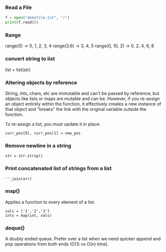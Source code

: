### Read a File
``` python
f = open("demofile.txt", "r")
print(f.read())
```

### Range
range(5) -> 0, 1, 2, 3, 4
range(3,6) -> 3, 4, 5
range(0, 10, 2) -> 0, 2, 4, 6, 8

### convert string to list
list = list(str)

### Altering objects by reference
String, ints, chars, etc are immutable and can't be passed by reference, but objects like lists or maps are mutable and can be. However, if you re-assign an object entirely within the function, it effectively creates a new instance of that object and "breaks" the link with the original variable outside the function.

To re-assign a list, you must update it in place:
```
curr_pos[0], curr_pos[1] = new_pos
```

### Remove newline in a string
```
str = str.strip()
```

### Print concatenated list of strings from a list
```
''.join(arr)
```

### map()
Applies a function to every element of a list:
```
vals = ['1','2','3']
ints = map(int, vals)
```

### deque()
A doubly ended queue. Prefer over a list when we need quicker append and pop operations from both ends (O(1) vs O(n) time).